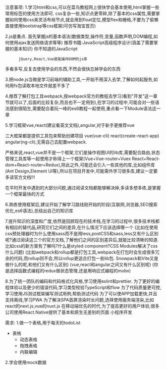 注意事项:
1.学习html和css,可以在菜鸟教程网上很快学会基本使用,html掌握一些常用标签的使用方法即可.
  css复杂一些,知识点更零碎,除了基本的css属性,需要掌握如何使用css来灵活布局节点,就会用到float定位,模型flex和栅格,不要为了偷懒直接使用bootstrap等css框架(可仿写淘宝首页)

2.js是重点.
  首先掌握js的基本语法(数据类型,操作符,变量,函数声明,DOM编程,如何使用ajax发送网络请求等等)
  推荐书籍:JavaScript高级程序设计(涵盖了需要掌握的基本知识)
          你不知道的JavaScript

          jQuery,React,Vue是能操作DOM的js库

  多看多写,反复去使用学会的东西,不然会很快忘掉学会的东西

3.把node.js当做是学习前端的辅助工具,一开始不用深入去学,了解如何起服务,如何用fs包读取本地文件就差不多了

4.推荐了解打包工具webpack,按webpack官方的教程去学习(看到"开发"这一章节就可以了,后面的比较复杂,而且也不一定用到),在学习的过程中,可能会对一些语法感到很陌生,需要配合着阮一峰的es6教程一起使用,重点看一下Module语法这一章

5.学习框架vue,react(建议看英文文档),angular,对于新手更推荐vue
  
  三大框架都是提供工具包来帮助创建项目 vue(vue-cli) react(create-react-app) angular(ng-cli),无需自己去配置webpack.
  
  严格来说,react,vue并不是一个框架,它们是操作视图UI的lib库,需要配合路由,状态管理工具库等一起使用才称得上一个框架(Vue+Vue-router+Vuex  React+React-dom+React-router+Redux),除此之外,可能还会引入一些其他的库,比如组件库(Ant Design,Element UI等),所以在项目开发中,可能需外学习很多库,建议一定要多读官方文档!!!

  在平时开发中遇到的大部分问题,通过阅读文档都能够解决掉,多读多想多练,是掌握一个框架最快的方式

6.熟练使用框架后,建议开始了解学习路线刚开始的阶段(互联网,浏览器,SEO搜索优化,es6语法),总结出自己的知识库

7.提升知识的深度和广度,依然是回顾现在的技术栈,在学习的过程中,很多技术栈都有相应的替代品,研究它们之间的差异,在什么情况下应该选择哪一个
(比如在使用css预处理器时为什么使用sass而不是用less,postCSS和sass,less又有什么区别呢?通过阅读这三个的官方文档,了解他们之间的区别差异后,就能比较清晰的知道.比如css的新方案有了解吗?什么是styled component?CSS Modules解决了css什么问题)
(比如webpack和rollup都是打包工具,webpack在打包时会生成很多冗余的代码,而rollup则不会,所以rollup更适合打包一些lib包.  Snowpack和Vite又是做什么的呢,和他们又有什么区别)
(vue,react和angular之间又有什么区别呢)
(你是选择函数式编程的redux做状态管理,还是用响应式编程的mobx)

8.为了统一团队的编码和代码格式化风格,学习使用eslint和prettier.
  为了更好的编程体验以及更少的错误代码,学习类型校验TypeScript和flow
  为了代码质量更可控,学习使用JS测试框架编写测试用例,帮助测试代码
  为了可以使APP加载更快,并且支持离线,学习PWA
  为了解决SPA首屏渲染时长问题,选择使用服务端渲染,比如react的next.js,vue的nuxt.js
  在移动端优先的时代,为了提高更好的用户体验,很多公司使用React.Native提供了基本和原生无差别的页面
  小程序开发




需求:
1.做一个表格,用于每天的todoList    
- 表格
  - 动态表格
  - 拖拽表格
  - 内联编辑

2.学会使用mock数据